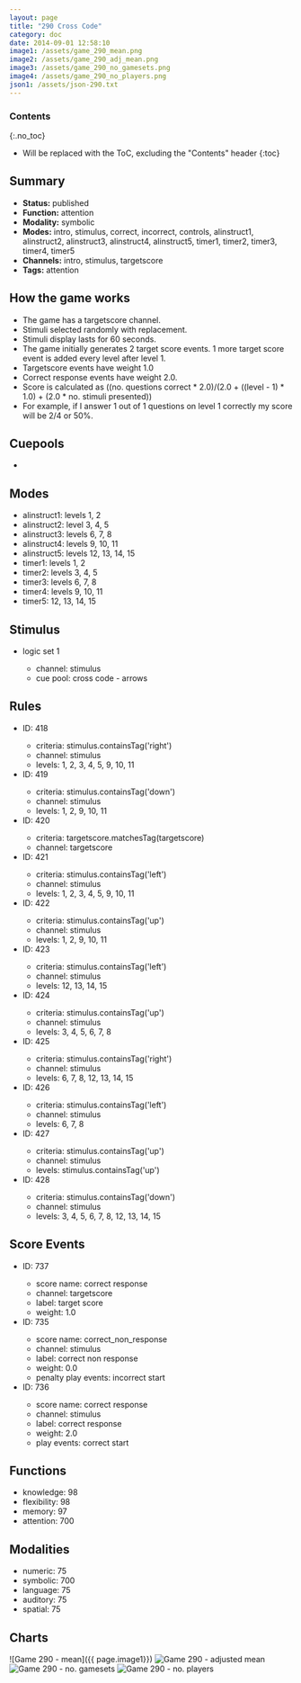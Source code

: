```yaml
---
layout: page
title: "290 Cross Code"
category: doc
date: 2014-09-01 12:58:10
image1: /assets/game_290_mean.png
image2: /assets/game_290_adj_mean.png
image3: /assets/game_290_no_gamesets.png
image4: /assets/game_290_no_players.png
json1: /assets/json-290.txt
---
```


### Contents
{:.no_toc}

* Will be replaced with the ToC, excluding the "Contents" header
{:toc}

## Summary
<p>
<ul>
<li><strong>Status:</strong> published</li>
<li><strong>Function:</strong> attention</li>
<li><strong>Modality:</strong> symbolic</li>
<li><strong>Modes:</strong> intro, stimulus, correct, incorrect, controls, alinstruct1, alinstruct2, alinstruct3, alinstruct4, alinstruct5, timer1, timer2, timer3, timer4, timer5</li>
<li><strong>Channels:</strong> intro, stimulus, targetscore</li>
<li><strong>Tags:</strong> attention</li>
</ul>
</p>

## How the game works
<p>
<ul>
<li>The game has a targetscore channel.</li>
<li>Stimuli selected randomly with replacement.</li>
<li>Stimuli display lasts for 60 seconds.</li>
<li>The game initially generates 2 target score events. 1 more target score event is added every level after level 1.</li>
<li>Targetscore events have weight 1.0</li>
<li>Correct response events have weight 2.0.</li>
<li>Score is calculated as ((no. questions correct * 2.0)/(2.0 + ((level - 1) * 1.0) + (2.0 * no. stimuli presented))</li>
<li>For example, if I answer 1 out of 1 questions on level 1 correctly my score will be 2/4 or 50%.</li>
</ul>
</p>

## Cuepools
<p>
<ul>
<li></li>
</ul>
</p>

## Modes
<p>
<ul>
<li>alinstruct1: levels 1, 2</li>
<li>alinstruct2: level 3, 4, 5</li>
<li>alinstruct3: levels 6, 7, 8</li>
<li>alinstruct4: levels 9, 10, 11</li>
<li>alinstruct5: levels 12, 13, 14, 15</li>
<li>timer1: levels 1, 2</li>
<li>timer2: levels 3, 4, 5</li>
<li>timer3: levels 6, 7, 8</li>
<li>timer4: levels 9, 10, 11</li>
<li>timer5: 12, 13, 14, 15</li>
</ul>
</p>

## Stimulus
<p>
<ul>
<li>logic set 1</li>
<ul>
<li>channel: stimulus</li>
<li>cue pool: cross code - arrows</li>
</ul>
</ul>
</p>

## Rules
<p>
<ul>
<li>ID: 418</li>
<ul>
<li>criteria: stimulus.containsTag('right')</li>
<li>channel: stimulus</li>
<li>levels: 1, 2, 3, 4, 5, 9, 10, 11</li>
</ul>
<li>ID: 419</li>
<ul>
<li>criteria: stimulus.containsTag('down')</li>
<li>channel: stimulus</li>
<li>levels: 1, 2, 9, 10, 11</li>
</ul>
<li>ID: 420</li>
<ul>
<li>criteria: targetscore.matchesTag(targetscore)</li>
<li>channel: targetscore</li>
</ul>
<li>ID: 421</li>
<ul>
<li>criteria: stimulus.containsTag('left')</li>
<li>channel: stimulus</li>
<li>levels: 1, 2, 3, 4, 5, 9, 10, 11</li>
</ul>
<li>ID: 422</li>
<ul>
<li>criteria: stimulus.containsTag('up')</li>
<li>channel: stimulus</li>
<li>levels: 1, 2, 9, 10, 11</li>
</ul>
<li>ID: 423</li>
<ul>
<li>criteria: stimulus.containsTag('left')</li>
<li>channel: stimulus</li>
<li>levels: 12, 13, 14, 15</li>
</ul>
<li>ID: 424</li>
<ul>
<li>criteria: stimulus.containsTag('up')</li>
<li>channel: stimulus</li>
<li>levels: 3, 4, 5, 6, 7, 8</li>
</ul>
<li>ID: 425</li>
<ul>
<li>criteria: stimulus.containsTag('right')</li>
<li>channel: stimulus</li>
<li>levels: 6, 7, 8, 12, 13, 14, 15</li>
</ul>
<li>ID: 426</li>
<ul>
<li>criteria: stimulus.containsTag('left')</li>
<li>channel: stimulus</li>
<li>levels: 6, 7, 8</li>
</ul>
<li>ID: 427</li>
<ul>
<li>criteria: stimulus.containsTag('up')</li>
<li>channel: stimulus</li>
<li>levels: stimulus.containsTag('up')</li>
</ul>
<li>ID: 428</li>
<ul>
<li>criteria: stimulus.containsTag('down')</li>
<li>channel: stimulus</li>
<li>levels: 3, 4, 5, 6, 7, 8, 12, 13, 14, 15</li>
</ul>
</ul>
</p>

## Score Events
<p>
<ul>
<li>ID: 737</li>
<ul>
<li>score name: correct response</li>
<li>channel: targetscore</li>
<li>label: target score</li>
<li>weight: 1.0</li>
</ul>
<li>ID: 735</li>
<ul>
<li>score name: correct_non_response</li>
<li>channel: stimulus</li>
<li>label: correct non response</li>
<li>weight: 0.0</li>
<li>penalty play events: incorrect start</li>
</ul>
<li>ID: 736</li>
<ul>
<li>score name: correct response</li>
<li>channel: stimulus</li>
<li>label: correct response</li>
<li>weight: 2.0</li>
<li>play events: correct start</li>
</ul>
</ul>
</p>

## Functions
<p>
<ul>
<li>knowledge: 98</li>
<li>flexibility: 98</li>
<li>memory: 97</li>
<li>attention: 700</li>
</ul>
</p>

## Modalities
<p>
<ul>
<li>numeric: 75</li>
<li>symbolic: 700</li>
<li>language: 75</li>
<li>auditory: 75</li>
<li>spatial: 75</li>
</ul>
</p>

## Charts
![Game 290 - mean]({{ page.image1}})
![Game 290 - adjusted mean]({{page.image2}})
![Game 290 - no. gamesets]({{page.image3}})
![Game 290 - no. players]({{page.image4}})


